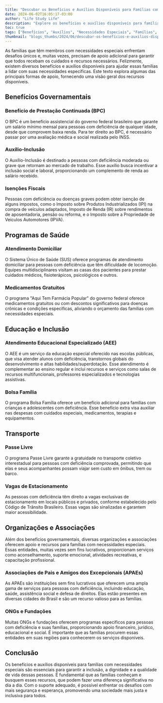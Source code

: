 ```yaml
---
title: "Descubar os Benefícios e Auxílios Disponíveis para Famílias com Necessidades Especiais"
date: 2024-06-02T16:05:17-03:00
author: "Life Study Life"
description: "Explore os benefícios e auxílios disponíveis para famílias com necessidades especiais, incluindo benefícios governamentais, programas de saúde, educação inclusiva e transporte."
toc: true
tags: ["Benefícios", "Auxílios", "Necessidades Especiais", "Famílias", "Deficiência", "Saúde", "Educação", "Inclusão", "Governo", "Transporte", "Programas Sociais", "Apoio", "Isenções Fiscais", "ONGs", "APAEs"]
thumbnail: "blogs_thumbs/2024/06/descubar-os-benefícios-e-auxilios-disponiveis-para-famílias-com-necessidades-especiais.jpg"
---
```


As famílias que têm membros com necessidades especiais enfrentam desafios únicos e, muitas vezes, precisam de apoio adicional para garantir que todos recebam os cuidados e recursos necessários. Felizmente, existem diversos benefícios e auxílios disponíveis para ajudar essas famílias a lidar com suas necessidades específicas. Este texto explora algumas das principais formas de apoio, fornecendo uma visão geral dos recursos disponíveis.

## Benefícios Governamentais

### Benefício de Prestação Continuada (BPC)

O BPC é um benefício assistencial do governo federal brasileiro que garante um salário mínimo mensal para pessoas com deficiência de qualquer idade, desde que comprovem baixa renda. Para ter direito ao BPC, é necessário passar por uma avaliação médica e social realizada pelo INSS.

### Auxílio-Inclusão

O Auxílio-Inclusão é destinado a pessoas com deficiência moderada ou grave que retornam ao mercado de trabalho. Esse auxílio busca incentivar a inclusão social e laboral, proporcionando um complemento de renda ao salário recebido.

### Isenções Fiscais

Pessoas com deficiência ou doenças graves podem obter isenção de alguns impostos, como o Imposto sobre Produtos Industrializados (IPI) na compra de veículos adaptados, Imposto de Renda (IR) sobre rendimentos de aposentadoria, pensão ou reforma, e o Imposto sobre a Propriedade de Veículos Automotores (IPVA).

## Programas de Saúde

### Atendimento Domiciliar

O Sistema Único de Saúde (SUS) oferece programas de atendimento domiciliar para pessoas com deficiência que têm dificuldade de locomoção. Equipes multidisciplinares visitam as casas dos pacientes para prestar cuidados médicos, fisioterápicos, psicológicos e outros.

### Medicamentos Gratuitos

O programa "Aqui Tem Farmácia Popular" do governo federal oferece medicamentos gratuitos ou com descontos significativos para doenças crônicas e condições específicas, aliviando o orçamento das famílias com necessidades especiais.

## Educação e Inclusão

### Atendimento Educacional Especializado (AEE)

O AEE é um serviço da educação especial oferecido nas escolas públicas, que visa atender alunos com deficiência, transtornos globais do desenvolvimento e altas habilidades/superdotação. Esse atendimento é complementar ao ensino regular e inclui recursos e serviços como salas de recursos multifuncionais, professores especializados e tecnologias assistivas.

### Bolsa Família

O programa Bolsa Família oferece um benefício adicional para famílias com crianças e adolescentes com deficiência. Esse benefício extra visa auxiliar nas despesas com cuidados especiais, medicamentos, terapias e equipamentos.

## Transporte

### Passe Livre

O programa Passe Livre garante a gratuidade no transporte coletivo interestadual para pessoas com deficiência comprovada, permitindo que elas e seus acompanhantes possam viajar sem custo em ônibus, trem ou barco.

### Vagas de Estacionamento

As pessoas com deficiência têm direito a vagas exclusivas de estacionamento em locais públicos e privados, conforme estabelecido pelo Código de Trânsito Brasileiro. Essas vagas são sinalizadas e garantem maior acessibilidade.

## Organizações e Associações

Além dos benefícios governamentais, diversas organizações e associações oferecem apoio e recursos para famílias com necessidades especiais. Essas entidades, muitas vezes sem fins lucrativos, proporcionam serviços como aconselhamento, suporte emocional, atividades recreativas, e capacitação profissional.

### Associações de Pais e Amigos dos Excepcionais (APAEs)

As APAEs são instituições sem fins lucrativos que oferecem uma ampla gama de serviços para pessoas com deficiência, incluindo educação, saúde, assistência social e defesa de direitos. Elas estão presentes em diversas cidades do Brasil e são um recurso valioso para as famílias.

### ONGs e Fundações

Muitas ONGs e fundações oferecem programas específicos para pessoas com deficiência e suas famílias, proporcionando apoio financeiro, jurídico, educacional e social. É importante que as famílias procurem essas entidades em suas regiões para conhecerem os serviços disponíveis.

## Conclusão

Os benefícios e auxílios disponíveis para famílias com necessidades especiais são essenciais para garantir a inclusão, a dignidade e a qualidade de vida dessas pessoas. É fundamental que as famílias conheçam e busquem esses recursos, que podem fazer uma diferença significativa no dia a dia. Com o suporte adequado, é possível enfrentar os desafios com mais segurança e esperança, promovendo uma sociedade mais justa e inclusiva para todos.